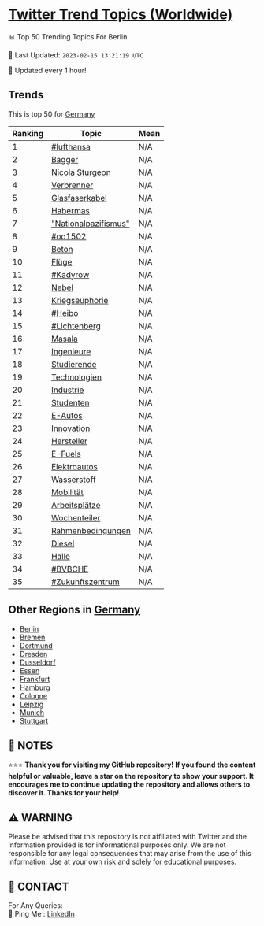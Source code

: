 [Twitter Trend Topics (Worldwide)](https://github.com/ErcinDedeoglu/Twitter-Trend-Topics)
==========


📊 Top 50 Trending Topics For Berlin

📆 Last Updated: `2023-02-15 13:21:19 UTC`

🔧 Updated every 1 hour!


## Trends

This is top 50 for [Germany](</Germany>)

| Ranking | Topic | Mean |
| ------- | ------------ | ------------ |
| 1 | [#lufthansa](http://twitter.com/search?q=%23lufthansa) | N/A |
| 2 | [Bagger](http://twitter.com/search?q=Bagger) | N/A |
| 3 | [Nicola Sturgeon](http://twitter.com/search?q=Nicola+Sturgeon) | N/A |
| 4 | [Verbrenner](http://twitter.com/search?q=Verbrenner) | N/A |
| 5 | [Glasfaserkabel](http://twitter.com/search?q=Glasfaserkabel) | N/A |
| 6 | [Habermas](http://twitter.com/search?q=Habermas) | N/A |
| 7 | ["Nationalpazifismus"](http://twitter.com/search?q=%22Nationalpazifismus%22) | N/A |
| 8 | [#oo1502](http://twitter.com/search?q=%23oo1502) | N/A |
| 9 | [Beton](http://twitter.com/search?q=Beton) | N/A |
| 10 | [Flüge](http://twitter.com/search?q=Fl%c3%bcge) | N/A |
| 11 | [#Kadyrow](http://twitter.com/search?q=%23Kadyrow) | N/A |
| 12 | [Nebel](http://twitter.com/search?q=Nebel) | N/A |
| 13 | [Kriegseuphorie](http://twitter.com/search?q=Kriegseuphorie) | N/A |
| 14 | [#Heibo](http://twitter.com/search?q=%23Heibo) | N/A |
| 15 | [#Lichtenberg](http://twitter.com/search?q=%23Lichtenberg) | N/A |
| 16 | [Masala](http://twitter.com/search?q=Masala) | N/A |
| 17 | [Ingenieure](http://twitter.com/search?q=Ingenieure) | N/A |
| 18 | [Studierende](http://twitter.com/search?q=Studierende) | N/A |
| 19 | [Technologien](http://twitter.com/search?q=Technologien) | N/A |
| 20 | [Industrie](http://twitter.com/search?q=Industrie) | N/A |
| 21 | [Studenten](http://twitter.com/search?q=Studenten) | N/A |
| 22 | [E-Autos](http://twitter.com/search?q=E-Autos) | N/A |
| 23 | [Innovation](http://twitter.com/search?q=Innovation) | N/A |
| 24 | [Hersteller](http://twitter.com/search?q=Hersteller) | N/A |
| 25 | [E-Fuels](http://twitter.com/search?q=E-Fuels) | N/A |
| 26 | [Elektroautos](http://twitter.com/search?q=Elektroautos) | N/A |
| 27 | [Wasserstoff](http://twitter.com/search?q=Wasserstoff) | N/A |
| 28 | [Mobilität](http://twitter.com/search?q=Mobilit%c3%a4t) | N/A |
| 29 | [Arbeitsplätze](http://twitter.com/search?q=Arbeitspl%c3%a4tze) | N/A |
| 30 | [Wochenteiler](http://twitter.com/search?q=Wochenteiler) | N/A |
| 31 | [Rahmenbedingungen](http://twitter.com/search?q=Rahmenbedingungen) | N/A |
| 32 | [Diesel](http://twitter.com/search?q=Diesel) | N/A |
| 33 | [Halle](http://twitter.com/search?q=Halle) | N/A |
| 34 | [#BVBCHE](http://twitter.com/search?q=%23BVBCHE) | N/A |
| 35 | [#Zukunftszentrum](http://twitter.com/search?q=%23Zukunftszentrum) | N/A |



## Other Regions in [Germany](</Germany>)

* [Berlin](</Germany/Berlin.md>)
* [Bremen](</Germany/Bremen.md>)
* [Dortmund](</Germany/Dortmund.md>)
* [Dresden](</Germany/Dresden.md>)
* [Dusseldorf](</Germany/Dusseldorf.md>)
* [Essen](</Germany/Essen.md>)
* [Frankfurt](</Germany/Frankfurt.md>)
* [Hamburg](</Germany/Hamburg.md>)
* [Cologne](</Germany/Cologne.md>)
* [Leipzig](</Germany/Leipzig.md>)
* [Munich](</Germany/Munich.md>)
* [Stuttgart](</Germany/Stuttgart.md>)



## 📝 NOTES

⭐⭐⭐ **Thank you for visiting my GitHub repository! If you found the content helpful or valuable, leave a star on the repository to show your support. It encourages me to continue updating the repository and allows others to discover it. Thanks for your help!**


## ⚠️ WARNING

Please be advised that this repository is not affiliated with Twitter and the information provided is for informational purposes only. We are not responsible for any legal consequences that may arise from the use of this information. Use at your own risk and solely for educational purposes.


## 📨 CONTACT

 For Any Queries:  
            🏓 Ping Me : [LinkedIn](https://www.linkedin.com/in/ercindedeoglu/)
